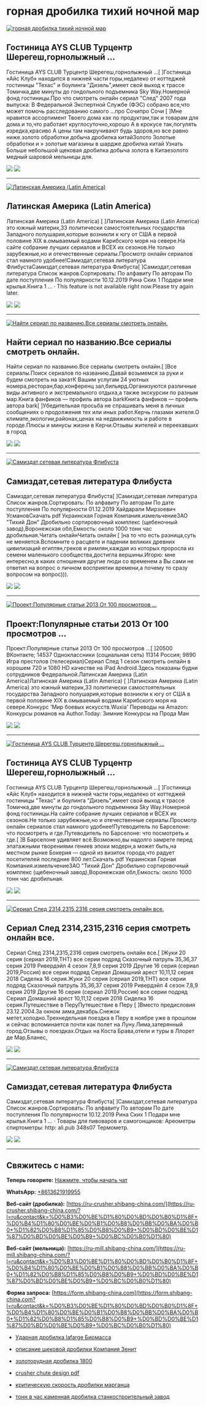 # горная дробилка тихий ночной мар

<a href="https://swt.shibang-china.com/?l=ru&img&k=%D0%B3%D0%BE%D1%80%D0%BD%D0%B0%D1%8F+%D0%B4%D1%80%D0%BE%D0%B1%D0%B8%D0%BB%D0%BA%D0%B0+%D1%82%D0%B8%D1%85%D0%B8%D0%B9+%D0%BD%D0%BE%D1%87%D0%BD%D0%BE%D0%B9+%D0%BC%D0%B0%D1%80" target="_blank">![горная дробилка тихий ночной мар](http://static.shibang-china.com/all-800x300/605.jpg)</a>

## Гостиница AYS CLUB Турцентр Шерегеш,горнолыжный …
Гостиница AYS CLUB Турцентр Шерегеш,горнолыжный …[ ]Гостиница &#171;Айс Клуб&#187; находится в нижней части горы,недалеко от коттеджей гостиницы &quot;Техас&quot; и боулинга &quot;Дизель&quot;,имеет свой выход к трассе Томичка,две минуты до гондольного подъемника Sky Way.Номерной фонд гостиницы.Про что смотреть онлайн сериал &quot;След&quot; 2007 года выпуска: В Федеральной Экспертной Службе (ФЭС) собрано все,что может помочь расследованию самого …про Сочипро Сочи [ ]Мне нравится ассортимент Твоего дома как по продуктам,так и товарам для дома.и то,что работает круглосуточно,хорошо А в крокусе так,погулять изредка,красиво А цены там накручивают будь здоров,но все равно ниже.золото обработки добыча дробилка китайЗолото Золотые обработки и &#187; золотые магазины в шардже дробилка китай Узнать Больше небольшой щековая дробилка добыча золота в Китаезолото медный шаровой мельницы для.


<a href="https://whatsapp.shibangsoft.com/WhatsApp.php" target="_blank" title="WhatsApp">![](http://static.shibang-china.com/icon/whatsapp.png)</a> <a href="https://swt.shibang-china.com/?l=ru&icon&k=%D0%B3%D0%BE%D1%80%D0%BD%D0%B0%D1%8F+%D0%B4%D1%80%D0%BE%D0%B1%D0%B8%D0%BB%D0%BA%D0%B0+%D1%82%D0%B8%D1%85%D0%B8%D0%B9+%D0%BD%D0%BE%D1%87%D0%BD%D0%BE%D0%B9+%D0%BC%D0%B0%D1%80" target="_blank">![](http://static.shibang-china.com/icon/chat-ru.png)</a>

---

<a href="https://swt.shibang-china.com/?l=ru&img&k=%D0%B3%D0%BE%D1%80%D0%BD%D0%B0%D1%8F+%D0%B4%D1%80%D0%BE%D0%B1%D0%B8%D0%BB%D0%BA%D0%B0+%D1%82%D0%B8%D1%85%D0%B8%D0%B9+%D0%BD%D0%BE%D1%87%D0%BD%D0%BE%D0%B9+%D0%BC%D0%B0%D1%80" target="_blank">![Латинская Америка (Latin America)](http://static.shibang-china.com/all-800x300/617.jpg)</a>

## Латинская Америка (Latin America)
Латинская Америка (Latin America) [ ]Латинская Америка (Latin America) это южный материк,33 политически самостоятельных государства Западного полушария,которые возникли к югу от США в первой половине XIX в.омываемый водами Карибского моря на севере.На сайте собрание лучших сериалов и ВСЕХ их сезонов.Не только зарубежные,но и отечественные сериалы.Просмотр онлайн сериалов стал намного удобнее!Самиздат,сетевая литература ФлибустаСамиздат,сетевая литература Флибуста[ ]Самиздат,сетевая литература Список жанров.Сортировать: По алфавиту По авторам По дате поступления По популярности 10.12.2019 Рина Ских 1 Подари мне крылья.Книга 1 …&nbsp;&#0183;&#32;This feature is not available right now.Please try again later.


<a href="https://whatsapp.shibangsoft.com/WhatsApp.php" target="_blank" title="WhatsApp">![](http://static.shibang-china.com/icon/whatsapp.png)</a> <a href="https://swt.shibang-china.com/?l=ru&icon&k=%D0%B3%D0%BE%D1%80%D0%BD%D0%B0%D1%8F+%D0%B4%D1%80%D0%BE%D0%B1%D0%B8%D0%BB%D0%BA%D0%B0+%D1%82%D0%B8%D1%85%D0%B8%D0%B9+%D0%BD%D0%BE%D1%87%D0%BD%D0%BE%D0%B9+%D0%BC%D0%B0%D1%80" target="_blank">![](http://static.shibang-china.com/icon/chat-ru.png)</a>

---

<a href="https://swt.shibang-china.com/?l=ru&img&k=%D0%B3%D0%BE%D1%80%D0%BD%D0%B0%D1%8F+%D0%B4%D1%80%D0%BE%D0%B1%D0%B8%D0%BB%D0%BA%D0%B0+%D1%82%D0%B8%D1%85%D0%B8%D0%B9+%D0%BD%D0%BE%D1%87%D0%BD%D0%BE%D0%B9+%D0%BC%D0%B0%D1%80" target="_blank">![Найти сериал по названию.Все сериалы смотреть онлайн.](http://static.shibang-china.com/all-800x300/375.jpg)</a>

## Найти сериал по названию.Все сериалы смотреть онлайн.
Найти сериал по названию.Все сериалы смотреть онлайн.[ ]Все сериалы.Поиск сериалов по названию.Давай возьмемся за руки и будем смотреть на закатК Вашим услугам 24 уютных номера,ресторан,бар,конференц зал,бильярд.Организуются различные виды активного и экстремального отдыха,а также экскурсии по разным мар.Книга фанфиков — профиль автора barkКнига фанфиков — профиль автора bark[ ]Убедительная просьба не спрашивать меня в личных сообщениях о продолжения тех или иных работ.Керчь глазами жителя.О климате,экологии,районах,ценах на недвижимость и работе в городе.Плюсы и минусы жизни в Керчи.Отзывы жителей и переехавших в город


<a href="https://whatsapp.shibangsoft.com/WhatsApp.php" target="_blank" title="WhatsApp">![](http://static.shibang-china.com/icon/whatsapp.png)</a> <a href="https://swt.shibang-china.com/?l=ru&icon&k=%D0%B3%D0%BE%D1%80%D0%BD%D0%B0%D1%8F+%D0%B4%D1%80%D0%BE%D0%B1%D0%B8%D0%BB%D0%BA%D0%B0+%D1%82%D0%B8%D1%85%D0%B8%D0%B9+%D0%BD%D0%BE%D1%87%D0%BD%D0%BE%D0%B9+%D0%BC%D0%B0%D1%80" target="_blank">![](http://static.shibang-china.com/icon/chat-ru.png)</a>

---

<a href="https://swt.shibang-china.com/?l=ru&img&k=%D0%B3%D0%BE%D1%80%D0%BD%D0%B0%D1%8F+%D0%B4%D1%80%D0%BE%D0%B1%D0%B8%D0%BB%D0%BA%D0%B0+%D1%82%D0%B8%D1%85%D0%B8%D0%B9+%D0%BD%D0%BE%D1%87%D0%BD%D0%BE%D0%B9+%D0%BC%D0%B0%D1%80" target="_blank">![Самиздат,сетевая литература Флибуста](http://static.shibang-china.com/all-800x300/759.jpg)</a>

## Самиздат,сетевая литература Флибуста
Самиздат,сетевая литература Флибуста[ ]Самиздат,сетевая литература Список жанров.Сортировать: По алфавиту По авторам По дате поступления По популярности 01.12.2019 Хайдарали Мирзоевич УсмановСкачать pdf Украинская Горная Компания.измельчениеЗАО &quot;Тихий Дон&quot; Дробильно сортировочный комплекс (щебеночный завод),Воронежская обл,Емкость: около 1000 тонн час дробильная.Читать онлайнЧитать онлайн [ ]на то что есть разница,суть не меняется.Вспомните о расцвете и падении великих древних цивилизаций египтян,греков и римлян,каждая из которых проросла из семени маленького сообщества,достигла вершины.Игорю: мне интересно,в каких отношения другие люди со временем а Вы сами не ответил на вопрос о личном восприятии времени,а почему то сразу вопросом на вопрос))).


<a href="https://whatsapp.shibangsoft.com/WhatsApp.php" target="_blank" title="WhatsApp">![](http://static.shibang-china.com/icon/whatsapp.png)</a> <a href="https://swt.shibang-china.com/?l=ru&icon&k=%D0%B3%D0%BE%D1%80%D0%BD%D0%B0%D1%8F+%D0%B4%D1%80%D0%BE%D0%B1%D0%B8%D0%BB%D0%BA%D0%B0+%D1%82%D0%B8%D1%85%D0%B8%D0%B9+%D0%BD%D0%BE%D1%87%D0%BD%D0%BE%D0%B9+%D0%BC%D0%B0%D1%80" target="_blank">![](http://static.shibang-china.com/icon/chat-ru.png)</a>

---

<a href="https://swt.shibang-china.com/?l=ru&img&k=%D0%B3%D0%BE%D1%80%D0%BD%D0%B0%D1%8F+%D0%B4%D1%80%D0%BE%D0%B1%D0%B8%D0%BB%D0%BA%D0%B0+%D1%82%D0%B8%D1%85%D0%B8%D0%B9+%D0%BD%D0%BE%D1%87%D0%BD%D0%BE%D0%B9+%D0%BC%D0%B0%D1%80" target="_blank">![Проект:Популярные статьи 2013 От 100 просмотров …](http://static.shibang-china.com/all-800x300/700.jpg)</a>

## Проект:Популярные статьи 2013 От 100 просмотров …
Проект:Популярные статьи 2013 От 100 просмотров …[ ]20500 ВКонтакте; 14537 Одноклассники (социальная сеть) 11314 Россия; 9890 Игра престолов (телесериал)Сериал След 1 сезон смотреть онлайн в хорошем 720 и 1080 HD качестве на iPad Android.Здесь показаны будни сотрудников Федеральной.Латинская Америка (Latin America)Латинская Америка (Latin America) [ ]Латинская Америка (Latin America) это южный материк,33 политически самостоятельных государства Западного полушария,которые возникли к югу от США в первой половине XIX в.омываемый водами Карибского моря на севере.Конкурс 'Мир боевых искусств.Wuxia' Переводы на Amazon: Конкурсы романов на Author.Today: Зимние Конкурсы на Прода Ман


<a href="https://whatsapp.shibangsoft.com/WhatsApp.php" target="_blank" title="WhatsApp">![](http://static.shibang-china.com/icon/whatsapp.png)</a> <a href="https://swt.shibang-china.com/?l=ru&icon&k=%D0%B3%D0%BE%D1%80%D0%BD%D0%B0%D1%8F+%D0%B4%D1%80%D0%BE%D0%B1%D0%B8%D0%BB%D0%BA%D0%B0+%D1%82%D0%B8%D1%85%D0%B8%D0%B9+%D0%BD%D0%BE%D1%87%D0%BD%D0%BE%D0%B9+%D0%BC%D0%B0%D1%80" target="_blank">![](http://static.shibang-china.com/icon/chat-ru.png)</a>

---

<a href="https://swt.shibang-china.com/?l=ru&img&k=%D0%B3%D0%BE%D1%80%D0%BD%D0%B0%D1%8F+%D0%B4%D1%80%D0%BE%D0%B1%D0%B8%D0%BB%D0%BA%D0%B0+%D1%82%D0%B8%D1%85%D0%B8%D0%B9+%D0%BD%D0%BE%D1%87%D0%BD%D0%BE%D0%B9+%D0%BC%D0%B0%D1%80" target="_blank">![Гостиница AYS CLUB Турцентр Шерегеш,горнолыжный …](http://static.shibang-china.com/all-800x300/378.jpg)</a>

## Гостиница AYS CLUB Турцентр Шерегеш,горнолыжный …
Гостиница AYS CLUB Турцентр Шерегеш,горнолыжный …[ ]Гостиница &#171;Айс Клуб&#187; находится в нижней части горы,недалеко от коттеджей гостиницы &quot;Техас&quot; и боулинга &quot;Дизель&quot;,имеет свой выход к трассе Томичка,две минуты до гондольного подъемника Sky Way.Номерной фонд гостиницы.На сайте собрание лучших сериалов и ВСЕХ их сезонов.Не только зарубежные,но и отечественные сериалы.Просмотр онлайн сериалов стал намного удобнее!Путеводитель по Барселоне: что посмотреть и где.Путеводитель по Барселоне: что посмотреть и где.[ ]В Барселоне удивляет всё.Возможно,вы надолго замрете перед эпатажными творениями гениев эпохи модерн,а может быть,на местном рынке Бокерия — одной из визиток города,что радует посетителей последние 800 лет.Скачать pdf Украинская Горная Компания.измельчениеЗАО &quot;Тихий Дон&quot; Дробильно сортировочный комплекс (щебеночный завод),Воронежская обл,Емкость: около 1000 тонн час дробильная.


<a href="https://whatsapp.shibangsoft.com/WhatsApp.php" target="_blank" title="WhatsApp">![](http://static.shibang-china.com/icon/whatsapp.png)</a> <a href="https://swt.shibang-china.com/?l=ru&icon&k=%D0%B3%D0%BE%D1%80%D0%BD%D0%B0%D1%8F+%D0%B4%D1%80%D0%BE%D0%B1%D0%B8%D0%BB%D0%BA%D0%B0+%D1%82%D0%B8%D1%85%D0%B8%D0%B9+%D0%BD%D0%BE%D1%87%D0%BD%D0%BE%D0%B9+%D0%BC%D0%B0%D1%80" target="_blank">![](http://static.shibang-china.com/icon/chat-ru.png)</a>

---

<a href="https://swt.shibang-china.com/?l=ru&img&k=%D0%B3%D0%BE%D1%80%D0%BD%D0%B0%D1%8F+%D0%B4%D1%80%D0%BE%D0%B1%D0%B8%D0%BB%D0%BA%D0%B0+%D1%82%D0%B8%D1%85%D0%B8%D0%B9+%D0%BD%D0%BE%D1%87%D0%BD%D0%BE%D0%B9+%D0%BC%D0%B0%D1%80" target="_blank">![Сериал След 2314,2315,2316 серия смотреть онлайн все.](http://static.shibang-china.com/all-800x300/777.jpg)</a>

## Сериал След 2314,2315,2316 серия смотреть онлайн все.
Сериал След 2314,2315,2316 серия смотреть онлайн все.[ ]Жуки 20 серия (сериал 2019,ТНТ) все серии подряд Сказочный патруль 35,36,37 серия 2019 Ривердэйл 4 сезон 7,8,9 серия 2019 Другие 16 серия (сериал 2019,Россия) все серии подряд Сериал Домашний арест 10,11,12 серия 2018 Сиделка 16 серия.Жуки 20 серия (сериал 2019,ТНТ) все серии подряд Сказочный патруль 35,36,37 серия 2019 Ривердэйл 4 сезон 7,8,9 серия 2019 Другие 16 серия (сериал 2019,Россия) все серии подряд Сериал Домашний арест 10,11,12 серия 2018 Сиделка 16 серия.Путешествие в ПеруПутешествие в Перу [ ]Вместо предисловия 23.12.2004.За окном зима,декабрь.Снежок метет,холодно.Трехнедельная поездка в Перу в ноябре уже в прошлом и сейчас вспоминается почти как полет на Луну.Лима,затерянный город.Отзывы о поездках.Отдых на Коста Брава,отели и туры в Ллорет де Мар,Бланес,


<a href="https://whatsapp.shibangsoft.com/WhatsApp.php" target="_blank" title="WhatsApp">![](http://static.shibang-china.com/icon/whatsapp.png)</a> <a href="https://swt.shibang-china.com/?l=ru&icon&k=%D0%B3%D0%BE%D1%80%D0%BD%D0%B0%D1%8F+%D0%B4%D1%80%D0%BE%D0%B1%D0%B8%D0%BB%D0%BA%D0%B0+%D1%82%D0%B8%D1%85%D0%B8%D0%B9+%D0%BD%D0%BE%D1%87%D0%BD%D0%BE%D0%B9+%D0%BC%D0%B0%D1%80" target="_blank">![](http://static.shibang-china.com/icon/chat-ru.png)</a>

---

<a href="https://swt.shibang-china.com/?l=ru&img&k=%D0%B3%D0%BE%D1%80%D0%BD%D0%B0%D1%8F+%D0%B4%D1%80%D0%BE%D0%B1%D0%B8%D0%BB%D0%BA%D0%B0+%D1%82%D0%B8%D1%85%D0%B8%D0%B9+%D0%BD%D0%BE%D1%87%D0%BD%D0%BE%D0%B9+%D0%BC%D0%B0%D1%80" target="_blank">![Самиздат,сетевая литература Флибуста](http://static.shibang-china.com/all-800x300/1255.jpg)</a>

## Самиздат,сетевая литература Флибуста
Самиздат,сетевая литература Флибуста[ ]Самиздат,сетевая литература Список жанров.Сортировать: По алфавиту По авторам По дате поступления По популярности 10.12.2019 Рина Ских 1 Подари мне крылья.Книга 1 …&nbsp;&#0183;&#32;Товары для пивоваров и самогонщиков: Ареометры спиртометры: http: ali.pub 348s07 Термометр.

<a href="https://whatsapp.shibangsoft.com/WhatsApp.php" target="_blank" title="WhatsApp">![](http://static.shibang-china.com/icon/whatsapp.png)</a> <a href="https://swt.shibang-china.com/?l=ru&icon&k=%D0%B3%D0%BE%D1%80%D0%BD%D0%B0%D1%8F+%D0%B4%D1%80%D0%BE%D0%B1%D0%B8%D0%BB%D0%BA%D0%B0+%D1%82%D0%B8%D1%85%D0%B8%D0%B9+%D0%BD%D0%BE%D1%87%D0%BD%D0%BE%D0%B9+%D0%BC%D0%B0%D1%80" target="_blank">![](http://static.shibang-china.com/icon/chat-ru.png)</a>

---
## Свяжитесь с нами:

**Теперь говорите:** [Нажмите, чтобы начать чат](https://swt.shibang-china.com?l=ru&contact&k=%D0%B3%D0%BE%D1%80%D0%BD%D0%B0%D1%8F+%D0%B4%D1%80%D0%BE%D0%B1%D0%B8%D0%BB%D0%BA%D0%B0+%D1%82%D0%B8%D1%85%D0%B8%D0%B9+%D0%BD%D0%BE%D1%87%D0%BD%D0%BE%D0%B9+%D0%BC%D0%B0%D1%80)

**WhatsApp:**  [+8613621919955](https://whatsapp.shibangsoft.com/WhatsApp.php)

**Веб-сайт (дробилка):** [https://ru-crusher.shibang-china.com/](https://ru-crusher.shibang-china.com/?l=ru&contact&k=%D0%B3%D0%BE%D1%80%D0%BD%D0%B0%D1%8F+%D0%B4%D1%80%D0%BE%D0%B1%D0%B8%D0%BB%D0%BA%D0%B0+%D1%82%D0%B8%D1%85%D0%B8%D0%B9+%D0%BD%D0%BE%D1%87%D0%BD%D0%BE%D0%B9+%D0%BC%D0%B0%D1%80)

**Веб-сайт (мельница):** [https://ru-mill.shibang-china.com/](https://ru-mill.shibang-china.com/?l=ru&contact&k=%D0%B3%D0%BE%D1%80%D0%BD%D0%B0%D1%8F+%D0%B4%D1%80%D0%BE%D0%B1%D0%B8%D0%BB%D0%BA%D0%B0+%D1%82%D0%B8%D1%85%D0%B8%D0%B9+%D0%BD%D0%BE%D1%87%D0%BD%D0%BE%D0%B9+%D0%BC%D0%B0%D1%80)

**Форма запроса:** [https://form.shibang-china.com](https://form.shibang-china.com?l=ru&contact&k=%D0%B3%D0%BE%D1%80%D0%BD%D0%B0%D1%8F+%D0%B4%D1%80%D0%BE%D0%B1%D0%B8%D0%BB%D0%BA%D0%B0+%D1%82%D0%B8%D1%85%D0%B8%D0%B9+%D0%BD%D0%BE%D1%87%D0%BD%D0%BE%D0%B9+%D0%BC%D0%B0%D1%80)

* [Ударная дробилка lafarge Биомасса](../120/%D0%A3%D0%B4%D0%B0%D1%80%D0%BD%D0%B0%D1%8F%20%D0%B4%D1%80%D0%BE%D0%B1%D0%B8%D0%BB%D0%BA%D0%B0%20lafarge%20%D0%91%D0%B8%D0%BE%D0%BC%D0%B0%D1%81%D1%81%D0%B0.md)

* [описание щековой дробилки Компания Зенит](../113/%D0%BE%D0%BF%D0%B8%D1%81%D0%B0%D0%BD%D0%B8%D0%B5%20%D1%89%D0%B5%D0%BA%D0%BE%D0%B2%D0%BE%D0%B9%20%D0%B4%D1%80%D0%BE%D0%B1%D0%B8%D0%BB%D0%BA%D0%B8%20%D0%9A%D0%BE%D0%BC%D0%BF%D0%B0%D0%BD%D0%B8%D1%8F%20%D0%97%D0%B5%D0%BD%D0%B8%D1%82.md)

* [золоторудная дробилка 1800](../119/%D0%B7%D0%BE%D0%BB%D0%BE%D1%82%D0%BE%D1%80%D1%83%D0%B4%D0%BD%D0%B0%D1%8F%20%D0%B4%D1%80%D0%BE%D0%B1%D0%B8%D0%BB%D0%BA%D0%B0%201800.md)

* [crusher chute design pdf](../113/crusher%20chute%20design%20pdf.md)

* [критическую скорость дробилки марганца](../114/%D0%BA%D1%80%D0%B8%D1%82%D0%B8%D1%87%D0%B5%D1%81%D0%BA%D1%83%D1%8E%20%D1%81%D0%BA%D0%BE%D1%80%D0%BE%D1%81%D1%82%D1%8C%20%D0%B4%D1%80%D0%BE%D0%B1%D0%B8%D0%BB%D0%BA%D0%B8%20%D0%BC%D0%B0%D1%80%D0%B3%D0%B0%D0%BD%D1%86%D0%B0.md)

* [тонн в час каменная дробилка станкостроительный завод](../112/%D1%82%D0%BE%D0%BD%D0%BD%20%D0%B2%20%D1%87%D0%B0%D1%81%20%D0%BA%D0%B0%D0%BC%D0%B5%D0%BD%D0%BD%D0%B0%D1%8F%20%D0%B4%D1%80%D0%BE%D0%B1%D0%B8%D0%BB%D0%BA%D0%B0%20%D1%81%D1%82%D0%B0%D0%BD%D0%BA%D0%BE%D1%81%D1%82%D1%80%D0%BE%D0%B8%D1%82%D0%B5%D0%BB%D1%8C%D0%BD%D1%8B%D0%B9%20%D0%B7%D0%B0%D0%B2%D0%BE%D0%B4.md)